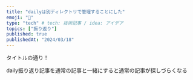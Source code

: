 ```yaml
---
title: "dailyは別ディレクトリで管理することにした"
emoji: "👋"
type: "tech" # tech: 技術記事 / idea: アイデア
topics: ["振り返り"]
published: true
publishedAt: "2024/03/18"
---
```


タイトルの通り！

daily振り返り記事を通常の記事と一緒にすると通常の記事が探しづらくなる